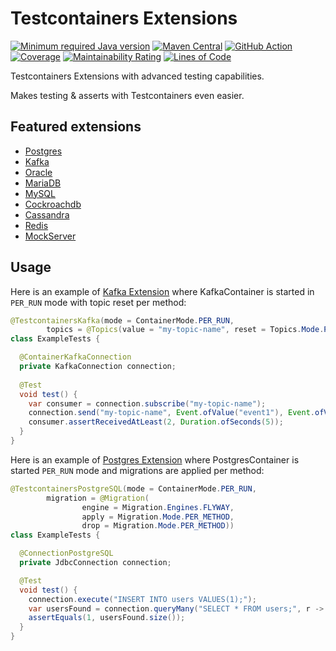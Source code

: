 # Testcontainers Extensions

[![Minimum required Java version](https://img.shields.io/badge/Java-11%2B-blue?logo=openjdk)](https://openjdk.org/projects/jdk/11/)
[![Maven Central](https://maven-badges.herokuapp.com/maven-central/io.goodforgod/testcontainers-extensions-postgres/badge.svg)](https://maven-badges.herokuapp.com/maven-central/io.goodforgod/testcontainers-extensions-postgres)
[![GitHub Action](https://github.com/goodforgod/testcontainers-extensions/workflows/CI%20Master/badge.svg)](https://github.com/GoodforGod/testcontainers-extensions/actions?query=workflow%3A"CI+Master"++)
[![Coverage](https://sonarcloud.io/api/project_badges/measure?project=GoodforGod_testcontainers-extensions&metric=coverage)](https://sonarcloud.io/dashboard?id=GoodforGod_testcontainers-extensions)
[![Maintainability Rating](https://sonarcloud.io/api/project_badges/measure?project=GoodforGod_testcontainers-extensions&metric=sqale_rating)](https://sonarcloud.io/dashboard?id=GoodforGod_testcontainers-extensions)
[![Lines of Code](https://sonarcloud.io/api/project_badges/measure?project=GoodforGod_testcontainers-extensions&metric=ncloc)](https://sonarcloud.io/dashboard?id=GoodforGod_testcontainers-extensions)

Testcontainers Extensions with advanced testing capabilities.

Makes testing & asserts with Testcontainers even easier.

## Featured extensions
- [Postgres](postgres)
- [Kafka](kafka)
- [Oracle](oracle)
- [MariaDB](mariadb)
- [MySQL](mysql)
- [Cockroachdb](cockroachdb)
- [Cassandra](cassandra)
- [Redis](redis)
- [MockServer](mockserver)

## Usage

Here is an example of [Kafka Extension](kafka) where KafkaContainer is started in `PER_RUN` mode with topic reset per method:

```java
@TestcontainersKafka(mode = ContainerMode.PER_RUN,
        topics = @Topics(value = "my-topic-name", reset = Topics.Mode.PER_METHOD))
class ExampleTests {

  @ContainerKafkaConnection 
  private KafkaConnection connection;
  
  @Test
  void test() {
    var consumer = connection.subscribe("my-topic-name");
    connection.send("my-topic-name", Event.ofValue("event1"), Event.ofValue("event2"));
    consumer.assertReceivedAtLeast(2, Duration.ofSeconds(5));
  }
}
```

Here is an example of [Postgres Extension](postgres) where PostgresContainer is started `PER_RUN` mode and migrations are applied per method:

```java
@TestcontainersPostgreSQL(mode = ContainerMode.PER_RUN,
        migration = @Migration(
                engine = Migration.Engines.FLYWAY,
                apply = Migration.Mode.PER_METHOD,
                drop = Migration.Mode.PER_METHOD))
class ExampleTests {

  @ConnectionPostgreSQL
  private JdbcConnection connection;

  @Test
  void test() {
    connection.execute("INSERT INTO users VALUES(1);");
    var usersFound = connection.queryMany("SELECT * FROM users;", r -> r.getInt(1));
    assertEquals(1, usersFound.size());
  }
}
```